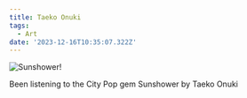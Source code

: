 ```yaml
---
title: Taeko Onuki
tags:
  - Art
date: '2023-12-16T10:35:07.322Z'
---
```


![Sunshower!](http://res.cloudinary.com/cpadilla/image/upload/v1702673198/chrisdpadilla/blog/art/obxebytffnads6h1x5an.png)

Been listening to the City Pop gem Sunshower by Taeko Onuki

